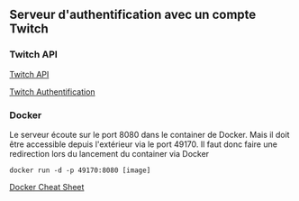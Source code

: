 ## Serveur d'authentification avec un compte Twitch

### Twitch API

[Twitch API](https://github.com/justintv/Twitch-API)

[Twitch Authentification](https://github.com/justintv/Twitch-API/blob/master/authentication.md#authorization-code-flow)

### Docker
Le serveur écoute sur le port 8080 dans le container de Docker.
Mais il doit être accessible depuis l'extérieur via le port 49170.
Il faut donc faire une redirection lors du lancement du container via Docker


```
docker run -d -p 49170:8080 [image]
```

[Docker Cheat Sheet](https://github.com/wsargent/docker-cheat-sheet)
